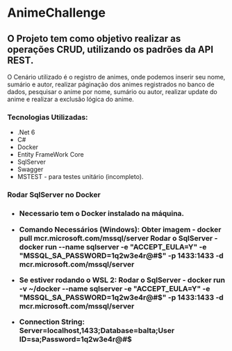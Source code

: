 # AnimeChallenge

<h2> O Projeto tem como objetivo realizar as operações CRUD, utilizando os padrões da API REST.</h2>

O Cenário utilizado é o registro de animes, onde podemos inserir seu nome, sumário e autor, 
realizar páginação dos animes registrados no banco de dados, pesquisar o anime por nome, sumário ou autor,
realizar update do anime e realizar a exclusão lógica do anime.

<h3> Tecnologias Utilizadas: </h3>

* .Net 6
* C#
* Docker
* Entity FrameWork Core
* SqlServer
* Swagger
* MSTEST - para testes unitário (incompleto).

<h3> Rodar SqlServer no Docker <h3> 

* Necessario tem o Docker instalado na máquina.
* Comando Necessários (Windows):
  Obter imagem - docker pull mcr.microsoft.com/mssql/server
  Rodar o SqlServer - docker run --name sqlserver -e "ACCEPT_EULA=Y" -e "MSSQL_SA_PASSWORD=1q2w3e4r@#$" -p 1433:1433 -d mcr.microsoft.com/mssql/server
  
* Se estiver rodando o **WSL 2**:
  Rodar o SqlServer - docker run -v ~/docker --name sqlserver -e "ACCEPT_EULA=Y" -e "MSSQL_SA_PASSWORD=1q2w3e4r@#$" -p 1433:1433 -d mcr.microsoft.com/mssql/server
  
* Connection String:
  Server=localhost,1433;Database=balta;User ID=sa;Password=1q2w3e4r@#$
  
